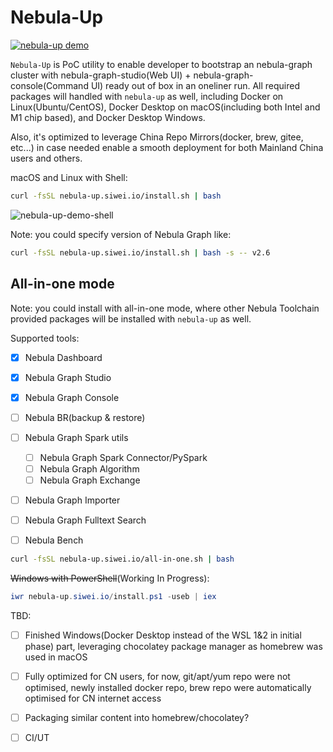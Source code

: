 # Nebula-Up

[![nebula-up demo](./images/nebula-up-demo.svg)](https://asciinema.org/a/407151 "Nebula Up Demo")

`Nebula-Up` is PoC utility to enable developer to bootstrap an nebula-graph cluster with nebula-graph-studio(Web UI) + nebula-graph-console(Command UI) ready out of box in an oneliner run. All required packages will handled with `nebula-up` as well, including Docker on Linux(Ubuntu/CentOS), Docker Desktop on macOS(including both Intel and M1 chip based), and Docker Desktop Windows.

Also, it's optimized to leverage China Repo Mirrors(docker, brew, gitee, etc...) in case needed enable a smooth deployment for both Mainland China users and others.

macOS and Linux with Shell:

```bash
curl -fsSL nebula-up.siwei.io/install.sh | bash
```
![nebula-up-demo-shell](./images/nebula-up-demo-shell.png)

Note: you could specify version of Nebula Graph like:

```bash
curl -fsSL nebula-up.siwei.io/install.sh | bash -s -- v2.6
```

## All-in-one mode

Note: you could install with all-in-one mode, where other Nebula Toolchain provided packages will be installed with `nebula-up` as well.

Supported tools:
- [x] Nebula Dashboard
- [x] Nebula Graph Studio
- [x] Nebula Graph Console
- [ ] Nebula BR(backup & restore)
- [ ] Nebula Graph Spark utils
  - [ ] Nebula Graph Spark Connector/PySpark
  - [ ] Nebula Graph Algorithm
  - [ ] Nebula Graph Exchange
- [ ] Nebula Graph Importer
- [ ] Nebula Graph Fulltext Search
- [ ] Nebula Bench


```bash
curl -fsSL nebula-up.siwei.io/all-in-one.sh | bash
```

~~Windows with PowerShell~~(Working In Progress):

```powershell
iwr nebula-up.siwei.io/install.ps1 -useb | iex
```

TBD:
- [ ] Finished Windows(Docker Desktop instead of the WSL 1&2 in initial phase) part, leveraging chocolatey package manager as homebrew was used in macOS
- [ ] Fully optimized for CN users, for now, git/apt/yum repo were not optimised, newly installed docker repo, brew repo were automatically optimised for CN internet access
- [ ] Packaging similar content into homebrew/chocolatey?
- [ ] CI/UT

